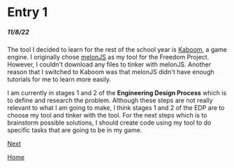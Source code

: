 # Entry 1
##### 11/8/22
The tool I decided to learn for the rest of the school year is [Kaboom](https://kaboomjs.com/), a game engine. I originally chose [melonJS](https://melonjs.org/) as my tool for the Freedom Project. However, I couldn't download any files to tinker with melonJS. Another reason that I switched to Kaboom was that melonJS didn't have enough tutorials for me to learn more easily. 

I am currently in stages 1 and 2 of the **Engineering Design Process** which is to define  and research the problem. Although these steps are not really relevant to what I am going to make, I think stages 1 and 2 of the EDP are to choose my tool and tinker with the tool. For the next steps which is to brainstorm possible solutions, I should create code using my tool to do specific tasks that are going to be in my game.

[Next](entry02.md)

[Home](../README.md)